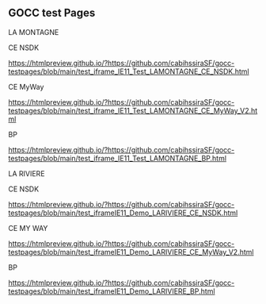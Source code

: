 ## GOCC test Pages


LA MONTAGNE

CE NSDK

https://htmlpreview.github.io/?https://github.com/cabihssiraSF/gocc-testpages/blob/main/test_iframe_IE11_Test_LAMONTAGNE_CE_NSDK.html

CE MyWay

https://htmlpreview.github.io/?https://github.com/cabihssiraSF/gocc-testpages/blob/main/test_iframe_IE11_Test_LAMONTAGNE_CE_MyWay_V2.html

BP

https://htmlpreview.github.io/?https://github.com/cabihssiraSF/gocc-testpages/blob/main/test_iframe_IE11_Test_LAMONTAGNE_BP.html


LA RIVIERE

CE NSDK

https://htmlpreview.github.io/?https://github.com/cabihssiraSF/gocc-testpages/blob/main/test_iframeIE11_Demo_LARIVIERE_CE_NSDK.html

CE MY WAY

https://htmlpreview.github.io/?https://github.com/cabihssiraSF/gocc-testpages/blob/main/test_iframeIE11_Demo_LARIVIERE_CE_MyWay_V2.html

BP

https://htmlpreview.github.io/?https://github.com/cabihssiraSF/gocc-testpages/blob/main/test_iframeIE11_Demo_LARIVIERE_BP.html
